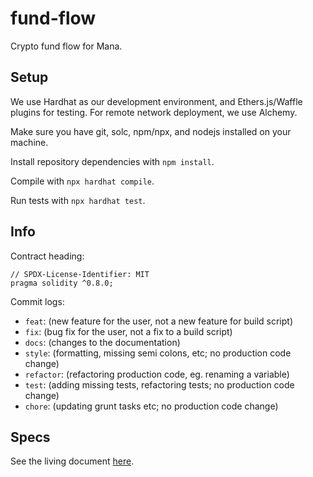 # fund-flow

Crypto fund flow for Mana.

## Setup

We use Hardhat as our development environment, and Ethers.js/Waffle plugins for testing. For remote network deployment, we use Alchemy.

Make sure you have git, solc, npm/npx, and nodejs installed on your machine.

Install repository dependencies with `npm install`.

Compile with `npx hardhat compile`.

Run tests with `npx hardhat test`.

## Info

Contract heading:
```solidity=
// SPDX-License-Identifier: MIT
pragma solidity ^0.8.0;
```

Commit logs:
- `feat`: (new feature for the user, not a new feature for build script)
- `fix`: (bug fix for the user, not a fix to a build script)
- `docs`: (changes to the documentation)
- `style`: (formatting, missing semi colons, etc; no production code change)
- `refactor`: (refactoring production code, eg. renaming a variable)
- `test`: (adding missing tests, refactoring tests; no production code change)
- `chore`: (updating grunt tasks etc; no production code change)

## Specs

See the living document [here](https://hackmd.io/@wzhang/HJ4B-kuy5).
